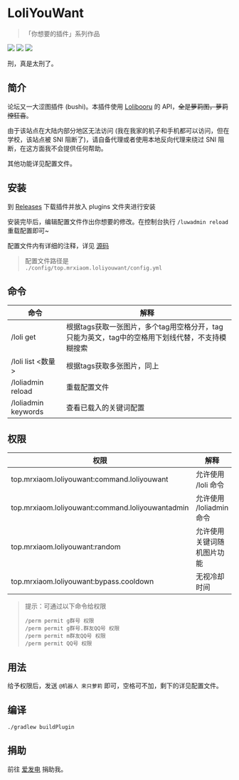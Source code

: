 # LoliYouWant

> 「你想要的插件」系列作品

[![](https://shields.io/github/downloads/MrXiaoM/LoliYouWant/total)](https://github.com/MrXiaoM/LoliYouWant/releases) [![](https://img.shields.io/badge/mirai--console-2.15.0-blue)](https://github.com/mamoe/mirai) [![](https://img.shields.io/badge/MiraiForum-post-yellow)](https://mirai.mamoe.net/topic/1515)

刑，真是太刑了。

## 简介

论坛又一大涩图插件 (bushi)。本插件使用 [Lolibooru](https://lolibooru.moe) 的 API，~~全是萝莉图，萝莉控狂喜~~。

由于该站点在大陆内部分地区无法访问 (我在我家的机子和手机都可以访问，但在学校，该站点被 SNI 阻断了)，请自备代理或者使用本地反向代理来绕过 SNI 阻断，在这方面我不会提供任何帮助。

其他功能详见配置文件。

## 安装

到 [Releases](https://github.com/MrXiaoM/LoliYouWant/releases) 下载插件并放入 plugins 文件夹进行安装

安装完毕后，编辑配置文件作出你想要的修改。在控制台执行 `/luwadmin reload` 重载配置即可~

配置文件内有详细的注释，详见 [源码](src/main/kotlin/LoliConfig.kt)  
> 配置文件路径是  
> `./config/top.mrxiaom.loliyouwant/config.yml`

## 命令

| 命令                       | 解释                                                     |
|--------------------------|--------------------------------------------------------|
| /loli get <tags>         | 根据tags获取一张图片，多个tag用空格分开，tag只能为英文，tag中的空格用下划线代替，不支持模糊搜索 |
| /loli list <数量> <tags>   | 根据tags获取多张图片，同上                                        |
| /loliadmin reload        | 重载配置文件                                                 |
| /loliadmin keywords      | 查看已载入的关键词配置                                            |

## 权限

| 权限                                               | 解释                 |
|--------------------------------------------------|--------------------|
| top.mrxiaom.loliyouwant:command.loliyouwant      | 允许使用 /loli 命令      |
| top.mrxiaom.loliyouwant:command.loliyouwantadmin | 允许使用 /loliadmin 命令 |
| top.mrxiaom.loliyouwant:random                   | 允许使用关键词随机图片功能      |
| top.mrxiaom.loliyouwant:bypass.cooldown          | 无视冷却时间             |

> 提示：可通过以下命令给权限  
> ```
> /perm permit g群号 权限  
> /perm permit g群号.群友QQ号 权限  
> /perm permit m群友QQ号 权限  
> /perm permit QQ号 权限
> ```
> 
## 用法

给予权限后，发送 `@机器人 来只萝莉` 即可，空格可不加，剩下的详见配置文件。

## 编译

```
./gradlew buildPlugin
```

## 捐助

前往 [爱发电](https://afdian.net/a/mrxiaom) 捐助我。
